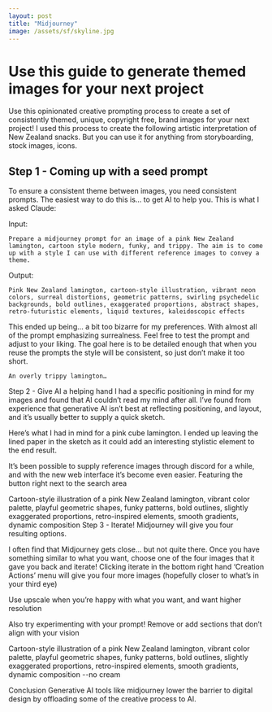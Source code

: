 ```yaml
---
layout: post
title: "Midjourney"
image: /assets/sf/skyline.jpg
---
```


# Use this guide to generate themed images for your next project

Use this opinionated creative prompting process to create a set of consistently themed, unique, copyright free, brand images for your next project! I used this process to create the following artistic interpretation of New Zealand snacks. But you can use it for anything from storyboarding, stock images, icons.

## Step 1 - Coming up with a seed prompt

To ensure a consistent theme between images, you need consistent prompts. The easiest way to do this is… to get AI to help you. This is what I asked Claude:

Input:

    Prepare a midjourney prompt for an image of a pink New Zealand lamington, cartoon style modern, funky, and trippy. The aim is to come up with a style I can use with different reference images to convey a theme.

Output:

    Pink New Zealand lamington, cartoon-style illustration, vibrant neon colors, surreal distortions, geometric patterns, swirling psychedelic backgrounds, bold outlines, exaggerated proportions, abstract shapes, retro-futuristic elements, liquid textures, kaleidoscopic effects

This ended up being… a bit too bizarre for my preferences. With almost all of the prompt emphasizing surrealness. Feel free to test the prompt and adjust to your liking. The goal here is to be detailed enough that when you reuse the prompts the style will be consistent, so just don’t make it too short.

    An overly trippy lamington…

Step 2 - Give AI a helping hand
I had a specific positioning in mind for my images and found that AI couldn’t read my mind after all. I’ve found from experience that generative AI isn’t best at reflecting positioning, and layout, and it’s usually better to supply a quick sketch.

Here’s what I had in mind for a pink cube lamington. I ended up leaving the lined paper in the sketch as it could add an interesting stylistic element to the end result.

It’s been possible to supply reference images through discord for a while, and with the new web interface it’s become even easier. Featuring the button right next to the search area

Cartoon-style illustration of a pink New Zealand lamington, vibrant color palette, playful geometric shapes, funky patterns, bold outlines, slightly exaggerated proportions, retro-inspired elements, smooth gradients, dynamic composition
Step 3 - Iterate!
Midjourney will give you four resulting options.

I often find that Midjourney gets close… but not quite there. Once you have something similar to what you want, choose one of the four images that it gave you back and iterate! Clicking iterate in the bottom right hand ‘Creation Actions’ menu will give you four more images (hopefully closer to what’s in your third eye)

Use upscale when you’re happy with what you want, and want higher resolution

Also try experimenting with your prompt! Remove or add sections that don’t align with your vision

Cartoon-style illustration of a pink New Zealand lamington, vibrant color palette, playful geometric shapes, funky patterns, bold outlines, slightly exaggerated proportions, retro-inspired elements, smooth gradients, dynamic composition --no cream

Conclusion
Generative AI tools like midjourney lower the barrier to digital design by offloading some of the creative process to AI.
